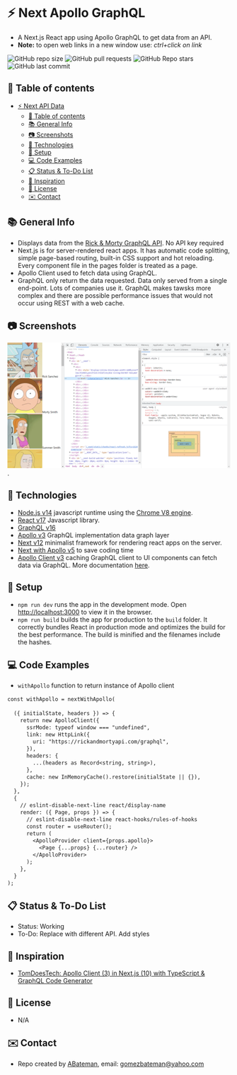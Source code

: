 # :zap: Next Apollo GraphQL

* A Next.js React app using Apollo GraphQL to get data from an API.
* **Note:** to open web links in a new window use: _ctrl+click on link_

![GitHub repo size](https://img.shields.io/github/repo-size/AndrewJBateman/next-apollo-graphql?style=plastic)
![GitHub pull requests](https://img.shields.io/github/issues-pr/AndrewJBateman/next-apollo-graphql?style=plastic)
![GitHub Repo stars](https://img.shields.io/github/stars/AndrewJBateman/next-apollo-graphql?style=plastic)
![GitHub last commit](https://img.shields.io/github/last-commit/AndrewJBateman/next-apollo-graphql?style=plastic)

## :page_facing_up: Table of contents

* [:zap: Next API Data](#zap-next-api-data)
  * [:page_facing_up: Table of contents](#page_facing_up-table-of-contents)
  * [:books: General Info](#books-general-info)
  * [:camera: Screenshots](#camera-screenshots)
  * [:signal_strength: Technologies](#signal_strength-technologies)
  * [:floppy_disk: Setup](#floppy_disk-setup)
  * [:computer: Code Examples](#computer-code-examples)
  * [:clipboard: Status & To-Do List](#clipboard-status--to-do-list)
  * [:clap: Inspiration](#clap-inspiration)
  * [:file_folder: License](#file_folder-license)
  * [:envelope: Contact](#envelope-contact)

## :books: General Info

* Displays data from the [Rick & Morty GraphQL API](https://rickandmortyapi.com/graphql). No API key required
* Next.js is for server-rendered react apps. It has automatic code splitting, simple page-based routing, built-in CSS support and hot reloading. Every component file in the pages folder is treated as a page.
* Apollo Client used to fetch data using GraphQL.
* GraphQL only return the data requested. Data only served from a single end-point. Lots of companies use it. GraphQL makes tawsks more complex and there are possible performance issues that would not occur using REST with a web cache. 

## :camera: Screenshots

![Example screenshot](./imgs/list.png).

## :signal_strength: Technologies

* [Node.js v14](https://nodejs.org/) javascript runtime using the [Chrome V8 engine](https://v8.dev/).
* [React v17](https://reactjs.org/) Javascript library.
* [GraphQL v16](https://github.com/graphql/graphql-js)
* [Apollo v3](https://www.apollographql.com/) GraphQL implementation data graph layer
* [Next v12](https://nextjs.org/) minimalist framework for rendering react apps on the server.
* [Next with Apollo v5](https://www.npmjs.com/package/next-with-apollo) to save coding time
* [Apollo Client v3](https://www.npmjs.com/package/apollo-client) caching GraphQL client to UI components can fetch data via GraphQL. More documentation [here](https://apollographql.com/docs/react/).

## :floppy_disk: Setup

* `npm run dev` runs the app in the development mode. Open [http://localhost:3000](http://localhost:3000) to view it in the browser.
* `npm run build` builds the app for production to the `build` folder. It correctly bundles React in production mode and optimizes the build for the best performance. The build is minified and the filenames include the hashes.

## :computer: Code Examples

* `withApollo` function to return instance of Apollo client

```tsx
const withApollo = nextWithApollo(

  ({ initialState, headers }) => {
    return new ApolloClient({
      ssrMode: typeof window === "undefined",
      link: new HttpLink({
        uri: "https://rickandmortyapi.com/graphql",
      }),
      headers: {
        ...(headers as Record<string, string>),
      },
      cache: new InMemoryCache().restore(initialState || {}),
    });
  },
  {
    // eslint-disable-next-line react/display-name
    render: ({ Page, props }) => {
      // eslint-disable-next-line react-hooks/rules-of-hooks
      const router = useRouter();
      return (
        <ApolloProvider client={props.apollo}>
          <Page {...props} {...router} />
        </ApolloProvider>
      );
    },
  }
);
```

## :clipboard: Status & To-Do List

* Status: Working
* To-Do: Replace with different API. Add styles

## :clap: Inspiration

* [TomDoesTech: Apollo Client (3) in Next.js (10) with TypeScript & GraphQL Code Generator](https://www.youtube.com/watch?v=4yDrtFUbUzo&t=415s)

## :file_folder: License

* N/A

## :envelope: Contact

* Repo created by [ABateman](https://github.com/AndrewJBateman), email: gomezbateman@yahoo.com
